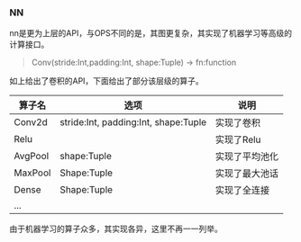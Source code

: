 ### NN

nn是更为上层的API，与OPS不同的是，其图更复杂，其实现了机器学习等高级的计算接口。

> Conv(stride:Int,padding:Int, shape:Tuple) → fn:function

如上给出了卷积的API，下面给出了部分该层级的算子。

| 算子名  | 选项                                 | 说明           |
| ------- | ------------------------------------ | -------------- |
| Conv2d  | stride:Int, padding:Int, shape:Tuple | 实现了卷积     |
| Relu    |                                      | 实现了Relu     |
| AvgPool | shape:Tuple                          | 实现了平均池化 |
| MaxPool | Shape:Tuple                          | 实现了最大池话 |
| Dense   | Shape:Tuple                          | 实现了全连接   |
| ...     |                                      |                |

由于机器学习的算子众多，其实现各异，这里不再一一列举。

